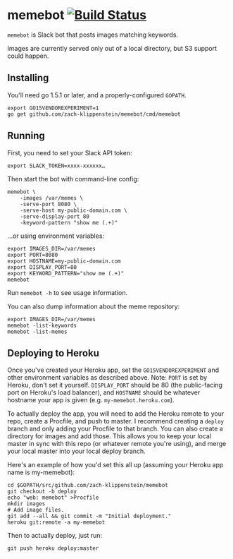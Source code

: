 
# memebot [![Build Status](https://travis-ci.org/zach-klippenstein/memebot.svg)](https://travis-ci.org/zach-klippenstein/memebot)

`memebot` is Slack bot that posts images matching keywords.

Images are currently served only out of a local directory, but S3 support could happen.

## Installing

You'll need go 1.5.1 or later, and a properly-configured `GOPATH`.

    export GO15VENDOREXPERIMENT=1
    go get github.com/zach-klippenstein/memebot/cmd/memebot

## Running

First, you need to set your Slack API token:

    export SLACK_TOKEN=xxxx-xxxxxx…

Then start the bot with command-line config:

    memebot \
        -images /var/memes \
        -serve-port 8080 \
        -serve-host my-public-domain.com \
        -serve-display-port 80
        -keyword-pattern "show me (.+)"

…or using environment variables:

    export IMAGES_DIR=/var/memes
    export PORT=8080
    export HOSTNAME=my-public-domain.com
    export DISPLAY_PORT=80
    export KEYWORD_PATTERN="show me (.+)"
    memebot

Run `memebot -h` to see usage information.

You can also dump information about the meme repository:

    export IMAGES_DIR=/var/memes
    memebot -list-keywords
    memebot -list-memes

## Deploying to Heroku

Once you've created your Heroku app, set the `GO15VENDOREXPERIMENT` and other environment variables as described above. Note: `PORT` is set by Heroku, don't set it yourself. `DISPLAY_PORT` should be 80 (the public-facing port on Heroku's load balancer), and `HOSTNAME` should be whatever hostname your app is given (e.g. `my-memebot.heroku.com`).

To actually deploy the app, you will need to add the Heroku remote to your repo, create a Procfile, and push to master. I recommend creating a `deploy` branch and only adding your Procfile to that branch. You can also create a directory for images and add those. This allows you to keep your local master in sync with this repo (or whatever remote you're using), and merge your local master into your local deploy branch. 

Here's an example of how you'd set this all up (assuming your Heroku app name is my-memebot):

    cd $GOPATH/src/github.com/zach-klippenstein/memebot
    git checkout -b deploy
    echo "web: memebot" >Procfile
    mkdir images
    # Add image files.
    git add --all && git commit -m "Initial deployment."
    heroku git:remote -a my-memebot
    
Then to actually deploy, just run:
    
    git push heroku deploy:master
